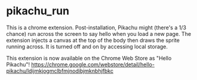 # pikachu_run

This is a chrome extension. Post-installation, Pikachu might (there's a 1/3 chance) run across the screen to say hello when you load a new page. The extension injects a canvas at the top of the body then draws the sprite running across. It is turned off and on by accessing local storage. 

This extension is now available on the Chrome Web Store as "Hello Pikachu"!
https://chrome.google.com/webstore/detail/hello-pikachu/ldijmkjogmclbfmjnodibjmknbhjfbkc
